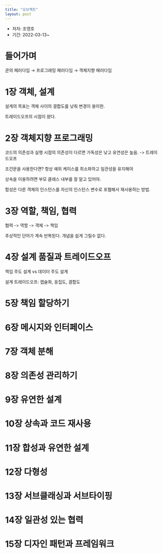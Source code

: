 ```yaml
---
title: "오브젝트"
layout: post
---
```


- 저자: 조영호
- 기간: 2022-03-13~

# 들어가며

쿤의 페러다임 → 프로그래밍 패러다임 → 객체지향 패러다임

# 1장 객체, 설계

설계의 목표는 객체 사이의 결합도를 낮춰 변경이 용이한.

트레이드오프의 시점이 왔다.

# 2장 객체지향 프로그래밍

코드의 의존성과 실행 시점의 의존성이 다르면 가독성은 낮고 유연성은 높음. -> 트레이드오프

조건문을 사용한다면? 항상 예외 케이스를 최소화하고 일관성을 유지해야

상속을 이용하려면 부모 클래스 내부를 잘 알고 있어야.

합성은 다른 객체의 인스턴스를 자신의 인스턴스 변수로 포햄해서 재사용하는 방법.

# 3장 역할, 책임, 협력

협력 -> 역할 -> 객체 -> 책임

추상적인 단어가 계속 반복된다. 개념을 쉽게 그릴수 없다.

# 4장 설계 품질과 트레이드오프

책임 주도 설계 vs 데이터 주도 설계

설계 트레이드오프: 캡슐화, 응집도, 결합도

# 5장 책임 할당하기

# 6장 메시지와 인터페이스

# 7장 객체 분해

# 8장 의존성 관리하기

# 9장 유연한 설계

# 10장 상속과 코드 재사용

# 11장 합성과 유연한 설계

# 12장 다형성

# 13장 서브클래싱과 서브타이핑

# 14장 일관성 있는 협력

# 15장 디자인 패턴과 프레임워크
